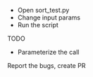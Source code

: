 - Open sort_test.py
- Change input params
- Run the script

TODO

- Parameterize the call

Report the bugs, create PR